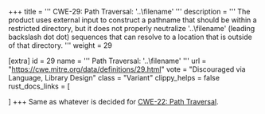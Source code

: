 +++
title = '''
CWE-29: Path Traversal: '\..\filename'
'''
description	= '''
The product uses external input to construct a pathname that should be within a restricted directory, but it does not properly neutralize '\..\filename' (leading backslash dot dot) sequences that can resolve to a location that is outside of that directory.
'''
weight = 29

[extra]
id = 29
name = '''
Path Traversal: '\..\filename'
'''
url = "https://cwe.mitre.org/data/definitions/29.html"
vote = "Discouraged via Language, Library Design"
class = "Variant"
clippy_helps = false
rust_docs_links = [

]
+++
Same as whatever is decided for [CWE-22: Path Traversal](/rust-are-we-secure-yet/cwes/cwe-22).
